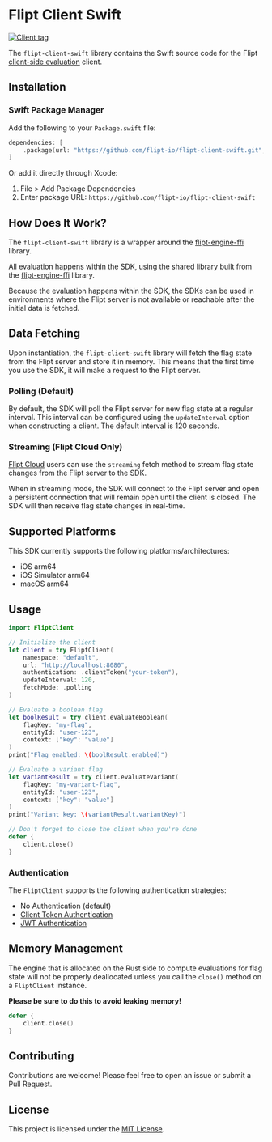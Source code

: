 # Flipt Client Swift

[![Client tag](https://img.shields.io/github/v/tag/flipt-io/flipt-client-swift?filter=v*&label=flipt-client-swift)](https://github.com/flipt-io/flipt-client-swift)

The `flipt-client-swift` library contains the Swift source code for the Flipt [client-side evaluation](https://www.flipt.io/docs/integration/client) client.

## Installation

### Swift Package Manager

Add the following to your `Package.swift` file:

```swift
dependencies: [
    .package(url: "https://github.com/flipt-io/flipt-client-swift.git", from: "0.1.0")
]
```

Or add it directly through Xcode:
1. File > Add Package Dependencies
2. Enter package URL: `https://github.com/flipt-io/flipt-client-swift`

## How Does It Work?

The `flipt-client-swift` library is a wrapper around the [flipt-engine-ffi](https://github.com/flipt-io/flipt-client-sdks/tree/main/flipt-engine-ffi) library.

All evaluation happens within the SDK, using the shared library built from the [flipt-engine-ffi](https://github.com/flipt-io/flipt-client-sdks/tree/main/flipt-engine-ffi) library.

Because the evaluation happens within the SDK, the SDKs can be used in environments where the Flipt server is not available or reachable after the initial data is fetched.

## Data Fetching

Upon instantiation, the `flipt-client-swift` library will fetch the flag state from the Flipt server and store it in memory. This means that the first time you use the SDK, it will make a request to the Flipt server.

### Polling (Default)

By default, the SDK will poll the Flipt server for new flag state at a regular interval. This interval can be configured using the `updateInterval` option when constructing a client. The default interval is 120 seconds.

### Streaming (Flipt Cloud Only)

[Flipt Cloud](https://flipt.io/cloud) users can use the `streaming` fetch method to stream flag state changes from the Flipt server to the SDK.

When in streaming mode, the SDK will connect to the Flipt server and open a persistent connection that will remain open until the client is closed. The SDK will then receive flag state changes in real-time.

## Supported Platforms

This SDK currently supports the following platforms/architectures:

- iOS arm64
- iOS Simulator arm64
- macOS arm64

## Usage

```swift
import FliptClient

// Initialize the client
let client = try FliptClient(
    namespace: "default",
    url: "http://localhost:8080",
    authentication: .clientToken("your-token"),
    updateInterval: 120,
    fetchMode: .polling
)

// Evaluate a boolean flag
let boolResult = try client.evaluateBoolean(
    flagKey: "my-flag",
    entityId: "user-123",
    context: ["key": "value"]
)
print("Flag enabled: \(boolResult.enabled)")

// Evaluate a variant flag
let variantResult = try client.evaluateVariant(
    flagKey: "my-variant-flag",
    entityId: "user-123",
    context: ["key": "value"]
)
print("Variant key: \(variantResult.variantKey)")

// Don't forget to close the client when you're done
defer {
    client.close()
}
```

### Authentication

The `FliptClient` supports the following authentication strategies:

- No Authentication (default)
- [Client Token Authentication](https://docs.flipt.io/authentication/using-tokens)
- [JWT Authentication](https://docs.flipt.io/authentication/using-jwts)

## Memory Management

The engine that is allocated on the Rust side to compute evaluations for flag state will not be properly deallocated unless you call the `close()` method on a `FliptClient` instance.

**Please be sure to do this to avoid leaking memory!**

```swift
defer {
    client.close()
}
```

## Contributing

Contributions are welcome! Please feel free to open an issue or submit a Pull Request.

## License

This project is licensed under the [MIT License](LICENSE).
